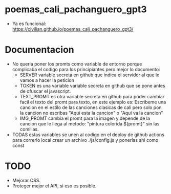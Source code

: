 # poemas_cali_pachanguero_gpt3
- Ya es funcional: https://civilian.github.io/poemas_cali_pachanguero_gpt3/

# Documentacion
- No queria poner los promts como variable de entorno porque complicaba el
codigo para los principiantes pero mejor lo documento:
  - SERVER variable secreta en github que indica el servidor al que le vamos a
        hacer la peticion
  - TOKEN es una variable variable secreta en github que se pone antes de ofuscar el javascript.
  - TEXT_PROMT es otra variable secreta en github para poder cambiar facil el texto
    del promt para texto, en este ejemplo es: Escribeme una cancion en el 
        estilo de las canciones clasicas de cali pero solo 
        pon la cancion no escribas "Aqui esta la cancion" o "Aqui va la cancion"
  -  IMG_PROMT cambia el promt para la imagen y depende de la cancion que le llega
        al metodo: "pintura colorida ${promt}" sin las comillas.
- TODAS estas variables se unen al codigo en el deploy de github actions para
    correrlo local crear un archivo ./js/config.js y ponerlas ahi como const     

# TODO
- Mejorar CSS.
- Proteger mejor el API, si eso es posible.

